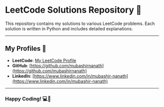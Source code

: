 # LeetCode Solutions Repository 🧩

This repository contains my solutions to various LeetCode problems. Each solution is written in Python and includes detailed explanations.

---

## My Profiles 🌟

- **LeetCode**: [My LeetCode Profile](https://leetcode.com/u/mubashirnanath/)  
- **GitHub**: [https://github.com/mubashirnanath](https://github.com/mubashirnanath)  
- **LinkedIn**: [https://www.linkedin.com/in/mubashir-nanath](https://www.linkedin.com/in/mubashir-nanath)

---

### Happy Coding! 💻🎉
